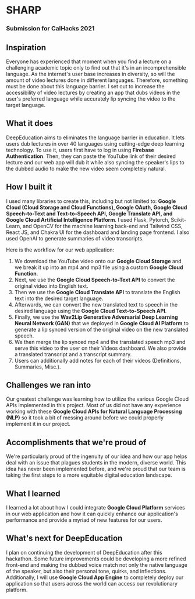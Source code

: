# SHARP

### Submission for CalHacks 2021

## Inspiration
Everyone has experienced that moment when you find a lecture on a challenging academic topic only to find out that it's in an incomprehensible language. As the internet's user base increases in diversity, so will the amount of video lectures done in different languages. Therefore, something must be done about this language barrier. I set out to increase the accessibility of video lectures by creating an app that dubs videos in the user's preferred language while accurately lip syncing the video to the target language.

## What it does
DeepEducation aims to eliminates the language barrier in education. It lets users dub lectures in over 40 languages using cutting-edge deep learning technology. To use it, users first have to log in using **Firebase Authentication**. Then, they can paste the YouTube link of their desired lecture and our web app will dub it while also syncing the speaker's lips to the dubbed audio to make the new video seem completely natural. 

## How I built it
I used many libraries to create this, including but not limited to: **Google Cloud (Cloud Storage and Cloud Functions), Google OAuth, Google Cloud Speech-to-Text and Text-to-Speech API, Google Translate API, and Google Cloud Artificial Intelligence Platform**. I used Flask, Pytorch, Scikit-Learn, and OpenCV for the machine learning back-end and Tailwind CSS, React JS, and Chakra UI for the dashboard and landing page frontend. I also used OpenAI to generate summaries of video transcripts.

Here is the workflow for our web application:
1. We download the YouTube video onto our **Google Cloud Storage** and we break it up into an mp4 and mp3 file using a custom **Google Cloud Function**.
2. Next, we use the **Google Cloud Speech-to-Text API** to convert the original video into English text.
3. Then we use the **Google Cloud Translate API** to translate the English text into the desired target language.
4. Afterwards, we can convert the new translated text to speech in the desired language using the **Google Cloud Text-to-Speech API**.
5. Finally, we use the **Wav2Lip Generative Adversarial Deep Learning Neural Network (GAN)** that we deployed in **Google Cloud AI Platform** to generate a lip synced version of the original video on the new translated speech. 
6. We then merge the lip synced mp4 and the translated speech mp3 and serve this video to the user on their Videos dashboard. We also provide a translated transcript and a transcript summary.
7. Users can additionally add notes for each of their videos (Definitions, Summaries, Misc.).

## Challenges we ran into
Our greatest challenge was learning how to utilize the various Google Cloud APIs implemented in this project. Most of us did not have any experience working with these **Google Cloud APIs for Natural Language Processing (NLP)** so it took a bit of messing around before we could properly implement it in our project.
## Accomplishments that we're proud of
We're particularly proud of the ingenuity of our idea and how our app helps deal with an issue that plagues students in the modern, diverse world. This idea has never been implemented before, and we're proud that our team is taking the first steps to a more equitable digital education landscape.

## What I learned
I learned a lot about how I could integrate **Google Cloud Platform** services in our web application and how it can quickly enhance our application's performance and provide a myriad of new features for our users.

## What's next for DeepEducation
I plan on continuing the development of DeepEducation after this hackathon. Some future improvements could be developing a more refined front-end and making the dubbed voice match not only the native language of the speaker, but also their personal tone, quirks, and inflections. Additionally, I will use **Google Cloud App Engine** to completely deploy our application so that users across the world can access our revolutionary platform. 

